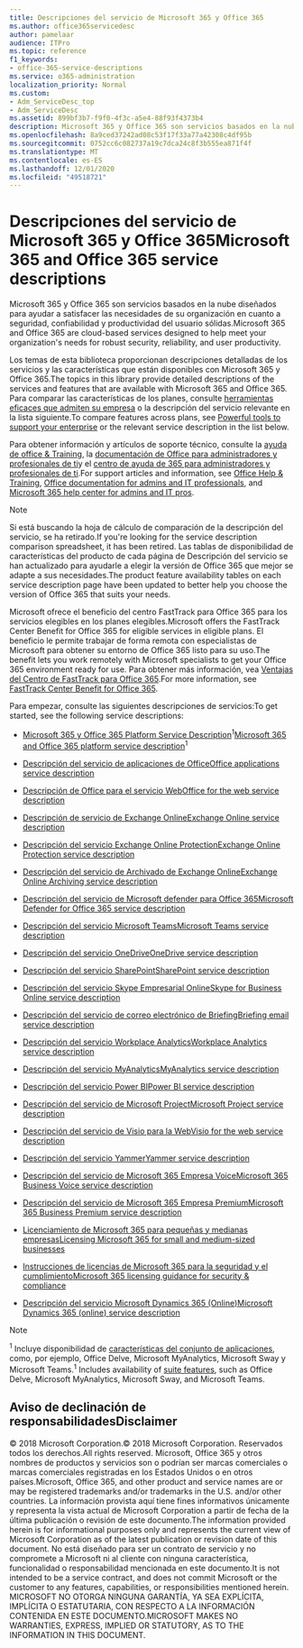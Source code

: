 ```yaml
---
title: Descripciones del servicio de Microsoft 365 y Office 365
ms.author: office365servicedesc
author: pamelaar
audience: ITPro
ms.topic: reference
f1_keywords:
- office-365-service-descriptions
ms.service: o365-administration
localization_priority: Normal
ms.custom:
- Adm_ServiceDesc_top
- Adm_ServiceDesc
ms.assetid: 899bf3b7-f9f0-4f3c-a5e4-88f93f4373b4
description: Microsoft 365 y Office 365 son servicios basados en la nube diseñados para ayudar a satisfacer las necesidades de su organización en cuanto a seguridad, confiabilidad y productividad del usuario sólidas.
ms.openlocfilehash: 8a9ced37242ad08c53f17f33a77a42308c4df95b
ms.sourcegitcommit: 0752cc6c082737a19c7dca24c8f3b555ea871f4f
ms.translationtype: MT
ms.contentlocale: es-ES
ms.lasthandoff: 12/01/2020
ms.locfileid: "49518721"
---
```

# <a name="microsoft-365-and-office-365-service-descriptions"></a><span data-ttu-id="1e12c-103">Descripciones del servicio de Microsoft 365 y Office 365</span><span class="sxs-lookup"><span data-stu-id="1e12c-103">Microsoft 365 and Office 365 service descriptions</span></span> 

<span data-ttu-id="1e12c-104">Microsoft 365 y Office 365 son servicios basados en la nube diseñados para ayudar a satisfacer las necesidades de su organización en cuanto a seguridad, confiabilidad y productividad del usuario sólidas.</span><span class="sxs-lookup"><span data-stu-id="1e12c-104">Microsoft 365 and Office 365 are cloud-based services designed to help meet your organization's needs for robust security, reliability, and user productivity.</span></span> 
  
<span data-ttu-id="1e12c-105">Los temas de esta biblioteca proporcionan descripciones detalladas de los servicios y las características que están disponibles con Microsoft 365 y Office 365.</span><span class="sxs-lookup"><span data-stu-id="1e12c-105">The topics in this library provide detailed descriptions of the services and features that are available with Microsoft 365 and Office 365.</span></span> <span data-ttu-id="1e12c-106">Para comparar las características de los planes, consulte [herramientas eficaces que admiten su empresa](https://go.microsoft.com/fwlink/?LinkID=799177&amp;clcid=0x409) o la descripción del servicio relevante en la lista siguiente.</span><span class="sxs-lookup"><span data-stu-id="1e12c-106">To compare features across plans, see [Powerful tools to support your enterprise](https://go.microsoft.com/fwlink/?LinkID=799177&amp;clcid=0x409) or the relevant service description in the list below.</span></span> 
  
<span data-ttu-id="1e12c-107">Para obtener información y artículos de soporte técnico, consulte la [ayuda de office & Training](https://support.office.com/), la [documentación de Office para administradores y profesionales de ti](https://docs.microsoft.com/office/)y el [centro de ayuda de 365 para administradores y profesionales de ti](https://docs.microsoft.com/microsoft-365/).</span><span class="sxs-lookup"><span data-stu-id="1e12c-107">For support articles and information, see [Office Help & Training](https://support.office.com/), [Office documentation for admins and IT professionals](https://docs.microsoft.com/office/), and [Microsoft 365 help center for admins and IT pros](https://docs.microsoft.com/microsoft-365/).</span></span>
  
> [!NOTE]
> <span data-ttu-id="1e12c-108">Si está buscando la hoja de cálculo de comparación de la descripción del servicio, se ha retirado.</span><span class="sxs-lookup"><span data-stu-id="1e12c-108">If you're looking for the service description comparison spreadsheet, it has been retired.</span></span> <span data-ttu-id="1e12c-109">Las tablas de disponibilidad de características del producto de cada página de Descripción del servicio se han actualizado para ayudarle a elegir la versión de Office 365 que mejor se adapte a sus necesidades.</span><span class="sxs-lookup"><span data-stu-id="1e12c-109">The product feature availability tables on each service description page have been updated to better help you choose the version of Office 365 that suits your needs.</span></span> 
  
<span data-ttu-id="1e12c-110">Microsoft ofrece el beneficio del centro FastTrack para Office 365 para los servicios elegibles en los planes elegibles.</span><span class="sxs-lookup"><span data-stu-id="1e12c-110">Microsoft offers the FastTrack Center Benefit for Office 365 for eligible services in eligible plans.</span></span> <span data-ttu-id="1e12c-111">El beneficio le permite trabajar de forma remota con especialistas de Microsoft para obtener su entorno de Office 365 listo para su uso.</span><span class="sxs-lookup"><span data-stu-id="1e12c-111">The benefit lets you work remotely with Microsoft specialists to get your Office 365 environment ready for use.</span></span> <span data-ttu-id="1e12c-112">Para obtener más información, vea [Ventajas del Centro de FastTrack para Office 365](https://docs.microsoft.com/fasttrack/O365-fasttrack-benefit-for-office-365).</span><span class="sxs-lookup"><span data-stu-id="1e12c-112">For more information, see [FastTrack Center Benefit for Office 365](https://docs.microsoft.com/fasttrack/O365-fasttrack-benefit-for-office-365).</span></span>
  
<span data-ttu-id="1e12c-113">Para empezar, consulte las siguientes descripciones de servicios:</span><span class="sxs-lookup"><span data-stu-id="1e12c-113">To get started, see the following service descriptions:</span></span>
  
- <span data-ttu-id="1e12c-114">[Microsoft 365 y Office 365 Platform Service Description](office-365-platform-service-description/office-365-platform-service-description.md)<sup>1</sup></span><span class="sxs-lookup"><span data-stu-id="1e12c-114">[Microsoft 365 and Office 365 platform service description](office-365-platform-service-description/office-365-platform-service-description.md)<sup>1</sup></span></span>

- [<span data-ttu-id="1e12c-115">Descripción del servicio de aplicaciones de Office</span><span class="sxs-lookup"><span data-stu-id="1e12c-115">Office applications service description</span></span>](office-applications-service-description/office-applications-service-description.md)

- [<span data-ttu-id="1e12c-116">Descripción de Office para el servicio Web</span><span class="sxs-lookup"><span data-stu-id="1e12c-116">Office for the web service description</span></span>](office-online-service-description/office-online-service-description.md)

- [<span data-ttu-id="1e12c-117">Descripción de servicio de Exchange Online</span><span class="sxs-lookup"><span data-stu-id="1e12c-117">Exchange Online service description</span></span>](exchange-online-service-description/exchange-online-service-description.md)

- [<span data-ttu-id="1e12c-118">Descripción del servicio Exchange Online Protection</span><span class="sxs-lookup"><span data-stu-id="1e12c-118">Exchange Online Protection service description</span></span>](exchange-online-protection-service-description/exchange-online-protection-service-description.md)

- [<span data-ttu-id="1e12c-119">Descripción del servicio de Archivado de Exchange Online</span><span class="sxs-lookup"><span data-stu-id="1e12c-119">Exchange Online Archiving service description</span></span>](exchange-online-archiving-service-description/exchange-online-archiving-service-description.md)

- [<span data-ttu-id="1e12c-120">Descripción del servicio de Microsoft defender para Office 365</span><span class="sxs-lookup"><span data-stu-id="1e12c-120">Microsoft Defender for Office 365 service description</span></span>](office-365-advanced-threat-protection-service-description.md)

- [<span data-ttu-id="1e12c-121">Descripción del servicio Microsoft Teams</span><span class="sxs-lookup"><span data-stu-id="1e12c-121">Microsoft Teams service description</span></span>](teams-service-description.md)

- [<span data-ttu-id="1e12c-122">Descripción del servicio OneDrive</span><span class="sxs-lookup"><span data-stu-id="1e12c-122">OneDrive service description</span></span>](onedrive-for-business-service-description.md)

- [<span data-ttu-id="1e12c-123">Descripción del servicio SharePoint</span><span class="sxs-lookup"><span data-stu-id="1e12c-123">SharePoint service description</span></span>](sharepoint-online-service-description/sharepoint-online-service-description.md)

- [<span data-ttu-id="1e12c-124">Descripción del servicio Skype Empresarial Online</span><span class="sxs-lookup"><span data-stu-id="1e12c-124">Skype for Business Online service description</span></span>](skype-for-business-online-service-description/skype-for-business-online-service-description.md)

- [<span data-ttu-id="1e12c-125">Descripción del servicio de correo electrónico de Briefing</span><span class="sxs-lookup"><span data-stu-id="1e12c-125">Briefing email service description</span></span>](briefing-service-description.md)

- [<span data-ttu-id="1e12c-126">Descripción del servicio Workplace Analytics</span><span class="sxs-lookup"><span data-stu-id="1e12c-126">Workplace Analytics service description</span></span>](workplace-analytics-service-description.md)

- [<span data-ttu-id="1e12c-127">Descripción del servicio MyAnalytics</span><span class="sxs-lookup"><span data-stu-id="1e12c-127">MyAnalytics service description</span></span>](mya-service-description.md)

- [<span data-ttu-id="1e12c-128">Descripción del servicio Power BI</span><span class="sxs-lookup"><span data-stu-id="1e12c-128">Power BI service description</span></span>](power-bi-service-description.md)

- [<span data-ttu-id="1e12c-129">Descripción del servicio de Microsoft Project</span><span class="sxs-lookup"><span data-stu-id="1e12c-129">Microsoft Project service description</span></span>](project-online-service-description/project-online-service-description.md)

- [<span data-ttu-id="1e12c-130">Descripción del servicio de Visio para la Web</span><span class="sxs-lookup"><span data-stu-id="1e12c-130">Visio for the web service description</span></span>](visio-online-service-description/visio-online-service-description.md)

- [<span data-ttu-id="1e12c-131">Descripción del servicio Yammer</span><span class="sxs-lookup"><span data-stu-id="1e12c-131">Yammer service description</span></span>](yammer-service-description/yammer-service-description.md)

- [<span data-ttu-id="1e12c-132">Descripción del servicio de Microsoft 365 Empresa Voice</span><span class="sxs-lookup"><span data-stu-id="1e12c-132">Microsoft 365 Business Voice service description</span></span>](microsoft-365-business-voice-service-description.md)

- [<span data-ttu-id="1e12c-133">Descripción del servicio de Microsoft 365 Empresa Premium</span><span class="sxs-lookup"><span data-stu-id="1e12c-133">Microsoft 365 Business Premium service description</span></span>](microsoft-365-service-descriptions/microsoft-365-business-service-description.md)

- [<span data-ttu-id="1e12c-134">Licenciamiento de Microsoft 365 para pequeñas y medianas empresas</span><span class="sxs-lookup"><span data-stu-id="1e12c-134">Licensing Microsoft 365 for small and medium-sized businesses</span></span>](microsoft-365-service-descriptions/licensing-microsoft-365-in-smb.md)

- [<span data-ttu-id="1e12c-135">Instrucciones de licencias de Microsoft 365 para la seguridad y el cumplimiento</span><span class="sxs-lookup"><span data-stu-id="1e12c-135">Microsoft 365 licensing guidance for security & compliance</span></span>](microsoft-365-service-descriptions/microsoft-365-tenantlevel-services-licensing-guidance/microsoft-365-security-compliance-licensing-guidance.md)

- [<span data-ttu-id="1e12c-136">Descripción del servicio Microsoft Dynamics 365 (Online)</span><span class="sxs-lookup"><span data-stu-id="1e12c-136">Microsoft Dynamics 365 (online) service description</span></span>](microsoft-dynamics-365-online-service-description.md)

> [!NOTE]
> <span data-ttu-id="1e12c-137"><sup>1</sup> Incluye disponibilidad de [características del conjunto de aplicaciones](https://docs.microsoft.com/office365/servicedescriptions/office-365-platform-service-description/office-365-suite-features), como, por ejemplo, Office Delve, Microsoft MyAnalytics, Microsoft Sway y Microsoft Teams.</span><span class="sxs-lookup"><span data-stu-id="1e12c-137"><sup>1</sup> Includes availability of [suite features](https://docs.microsoft.com/office365/servicedescriptions/office-365-platform-service-description/office-365-suite-features), such as Office Delve, Microsoft MyAnalytics, Microsoft Sway, and Microsoft Teams.</span></span>
  
## <a name="disclaimer"></a><span data-ttu-id="1e12c-138">Aviso de declinación de responsabilidades</span><span class="sxs-lookup"><span data-stu-id="1e12c-138">Disclaimer</span></span>

<span data-ttu-id="1e12c-139">&copy; 2018 Microsoft Corporation.</span><span class="sxs-lookup"><span data-stu-id="1e12c-139">&copy; 2018 Microsoft Corporation.</span></span> <span data-ttu-id="1e12c-140">Reservados todos los derechos.</span><span class="sxs-lookup"><span data-stu-id="1e12c-140">All rights reserved.</span></span> <span data-ttu-id="1e12c-141">Microsoft, Office 365 y otros nombres de productos y servicios son o podrían ser marcas comerciales o marcas comerciales registradas en los Estados Unidos o en otros países.</span><span class="sxs-lookup"><span data-stu-id="1e12c-141">Microsoft, Office 365, and other product and service names are or may be registered trademarks and/or trademarks in the U.S. and/or other countries.</span></span> <span data-ttu-id="1e12c-142">La información provista aquí tiene fines informativos únicamente y representa la vista actual de Microsoft Corporation a partir de fecha de la última publicación o revisión de este documento.</span><span class="sxs-lookup"><span data-stu-id="1e12c-142">The information provided herein is for informational purposes only and represents the current view of Microsoft Corporation as of the latest publication or revision date of this document.</span></span> <span data-ttu-id="1e12c-143">No está diseñado para ser un contrato de servicio y no compromete a Microsoft ni al cliente con ninguna característica, funcionalidad o responsabilidad mencionada en este documento.</span><span class="sxs-lookup"><span data-stu-id="1e12c-143">It is not intended to be a service contract, and does not commit Microsoft or the customer to any features, capabilities, or responsibilities mentioned herein.</span></span> <span data-ttu-id="1e12c-144">MICROSOFT NO OTORGA NINGUNA GARANTÍA, YA SEA EXPLÍCITA, IMPLÍCITA O ESTATUTARIA, CON RESPECTO A LA INFORMACIÓN CONTENIDA EN ESTE DOCUMENTO.</span><span class="sxs-lookup"><span data-stu-id="1e12c-144">MICROSOFT MAKES NO WARRANTIES, EXPRESS, IMPLIED OR STATUTORY, AS TO THE INFORMATION IN THIS DOCUMENT.</span></span>
 